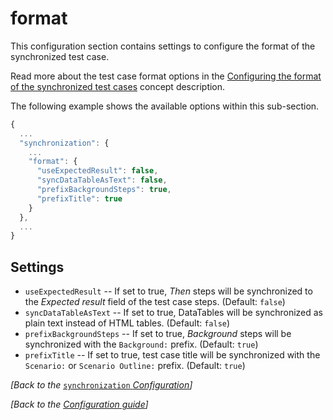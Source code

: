 # format

This configuration section contains settings to configure the format of the synchronized test case.

Read more about the test case format options in the [Configuring the format of the synchronized test cases](../../important-concepts/configuring-the-format-of-the-synchronized-test-cases.md) concept description.

The following example shows the available options within this sub-section.

```javascript
{
  ...
  "synchronization": {
    ...
    "format": {
      "useExpectedResult": false,
      "syncDataTableAsText": false,
      "prefixBackgroundSteps": true,
      "prefixTitle": true
    }
  },
  ...
}
```

## Settings

* `useExpectedResult` -- If set to true, _Then_ steps will be synchronized to the _Expected result_ field of the test case steps. \(Default: `false`\)
* `syncDataTableAsText` -- If set to true, DataTables will be synchronized as plain text instead of HTML tables. \(Default: `false`\)
* `prefixBackgroundSteps` -- If set to true, _Background_ steps will be synchronized with the `Background:` prefix. \(Default: `true`\)
* `prefixTitle` -- If set to true, test case title will be synchronized with the `Scenario:` or `Scenario Outline:` prefix. \(Default: `true`\)

_\[Back to the_ [`synchronization` _Configuration_](./)_\]_

_\[Back to the_ [_Configuration guide_](../)_\]_

